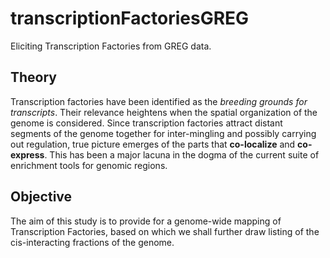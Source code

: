# transcriptionFactoriesGREG
Eliciting Transcription Factories from GREG data.

## Theory
Transcription factories have been identified as the *breeding grounds for transcripts*. Their relevance heightens when the spatial organization of the genome is considered. Since transcription factories attract distant segments of the genome together for inter-mingling and possibly carrying out regulation, true picture emerges of the parts that **co-localize** and **co-express**. This has been a major lacuna in the dogma of the current suite of enrichment tools for genomic regions.

## Objective
The aim of this study is to provide for a genome-wide mapping of Transcription Factories, based on which we shall further draw listing of the cis-interacting fractions of the genome.
